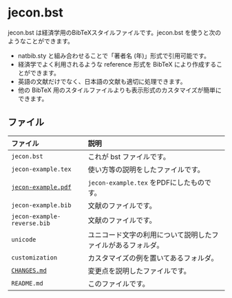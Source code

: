 <!--
Filename:       README.md
Author:         Shiro Takeda
e-mail          <shiro.takeda@gmail.com>
First-written:  <2006/12/04>
Time-stamp:     <2018-12-23 00:42:02 st>
-->

jecon.bst
==============================

jecon.bst は経済学用のBibTeXスタイルファイルです。jecon.bst を使うと次のようなことができます。

* natbib.sty と組み合わせることで「著者名 (年)」形式で引用可能です。
* 経済学でよく利用されるような reference 形式を BibTeX により作成することができます。
* 英語の文献だけでなく、日本語の文献も適切に処理できます。
* 他の BibTeX 用のスタイルファイルよりも表示形式のカスタマイズが簡単にできます。


## ファイル

| ファイル                                 | 説明                                                         |
|:-----------------------------------------|:-------------------------------------------------------------|
| `jecon.bst`                              | これが bst ファイルです。                                    |
| `jecon-example.tex`                      | 使い方等の説明をしたファイルです。                           |
| [`jecon-example.pdf`](jecon-example.pdf) | `jecon-example.tex` をPDFにしたものです。                    |
| `jecon-example.bib`                      | 文献のファイルです。                                         |
| `jecon-example-reverse.bib`              | 文献のファイルです。                                         |
| `unicode`                                | ユニコード文字の利用について説明したファイルがあるフォルダ。 |
| `customization`                          | カスタマイズの例を置いてあるフォルダ。                       |
| [`CHANGES.md`](CHANGES.md)               | 変更点を説明したファイルです。                               |
| `README.md`                              | このファイルです。                                           |


<!--
--------------------
Local Variables:
mode: markdown
fill-column: 80
coding: utf-8-dos
End:
-->

